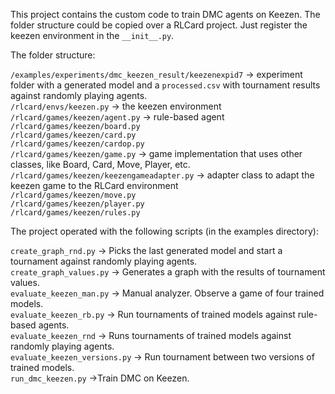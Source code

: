 This project contains the custom code to train DMC agents on Keezen. The folder structure could be copied over a RLCard project. Just register the keezen environment in the `__init__.py`.  
  
The folder structure:  

`/examples/experiments/dmc_keezen_result/keezenexpid7` -> experiment folder with a generated model and a `processed.csv` with tournament results against randomly playing agents.  
`/rlcard/envs/keezen.py` -> the keezen environment  
`/rlcard/games/keezen/agent.py` -> rule-based agent  
`/rlcard/games/keezen/board.py`  
`/rlcard/games/keezen/card.py`  
`/rlcard/games/keezen/cardop.py`  
`/rlcard/games/keezen/game.py` -> game implementation that uses other classes, like Board, Card, Move, Player, etc.  
`/rlcard/games/keezen/keezengameadapter.py` -> adapter class to adapt the keezen game to the RLCard environment  
`/rlcard/games/keezen/move.py`  
`/rlcard/games/keezen/player.py`  
`/rlcard/games/keezen/rules.py`  
  
The project operated with the following scripts (in the examples directory):  

`create_graph_rnd.py` -> Picks the last generated model and start a tournament against randomly playing agents.  
`create_graph_values.py` -> Generates a graph with the results of tournament values.  
`evaluate_keezen_man.py` -> Manual analyzer. Observe a game of four trained models.  
`evaluate_keezen_rb.py` -> Run tournaments of trained models against rule-based agents.  
`evaluate_keezen_rnd` -> Runs tournaments of trained models against randomly playing agents.  
`evaluate_keezen_versions.py` -> Run tournament between two versions of trained models.  
`run_dmc_keezen.py` ->Train DMC on Keezen.  
